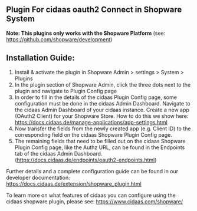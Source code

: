 ## Plugin For cidaas oauth2 Connect in Shopware System

**Note: This plugins only works with the Shopware Platform** (see: https://github.com/shopware/development)

## Installation Guide:
1. Install & activate the plugin in Shopware Admin > settings > System > Plugins
2. In the plugin section of Shopware Admin, click the three dots next to the plugin and navigate to Plugin Config page
3. In order to fill in the details of the cidaas Plugin Config page, some configuration must be done in the cidaas Admin Dashboard. Navigate to the cidaas Admin Dashboard of your cidaas instance. Create a new app (OAuth2 Client) for your Shopware Store. How to do this we show here: https://docs.cidaas.de/manage-applications/app-settings.html
4. Now transfer the fields from the newly created app (e.g. Client ID) to the corresponding field on the cidaas Shopware Plugin Config page.
5. The remaining fields that need to be filled out on the cidaas Shopware Plugin Config page, like the Authz URL, can be found in the Endpoints tab of the cidaas Admin Dashboard.(https://docs.cidaas.de/endpoints/oauth2-endpoints.html)

Further details and a complete configuration guide can be found in our developer documentation: https://docs.cidaas.de/extension/shopware_plugin.html

To learn more on what features of cidaas you can configure using the cidaas shopware plugin, please see: https://www.cidaas.com/shopware/